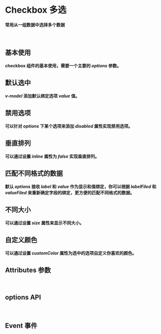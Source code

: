 <script setup>
import demo1 from './demo1.vue'
import demo2 from './demo2.vue'
import demo3 from './demo3.vue'
import demo4 from './demo4.vue'
import demo5 from './demo5.vue'
import demo6 from './demo6.vue'
import demo7 from './demo7.vue'
import Attributes from './Attributes.vue'
import Options from './options.vue'
import Event from './Events.vue'
import preview from '@/components/preview.vue'
</script>

# Checkbox 多选

#### 常用从一组数据中选择多个数据

<br/>

## 基本使用

#### checkbox 组件的基本使用，需要一个主要的 _options_ 参数。

<demo1/>
<preview compName="checkbox" demoName="demo1"/>

## 默认选中

#### _v-model_ 添加默认绑定选项 _value_ 值。

<demo2/>
<preview compName="checkbox" demoName="demo2"/>

## 禁用选项

#### 可以针对 _options_ 下某个选项来添加 _disabled_ 属性实现禁用选项。

<demo3/>
<preview compName="checkbox" demoName="demo3"/>

## 垂直排列

#### 可以通过设置 _inline_ 属性为 _false_ 实现垂直排列。

<demo4/>
<preview compName="checkbox" demoName="demo4"/>

## 匹配不同格式的数据

#### 默认 _options_ 接收 _label_ 和 _value_ 作为显示和值绑定，你可以根据 _labelFiled_ 和 _valueFiled_ 来重新确定字段的绑定，更方便的匹配不同格式的数据。

<demo5/>
<preview compName="checkbox" demoName="demo5"/>

## 不同大小

#### 可以通过设置 _size_ 属性来显示不同大小。

<demo6/>
<preview compName="checkbox" demoName="demo6"/>

## 自定义颜色

#### 可以通过设置 _customColor_ 属性为选中的选项自定义你喜欢的颜色。

<demo7/>
<preview compName="checkbox" demoName="demo7"/>

## Attributes 参数

<Attributes/>
<br/>

## options API

<Options/>
<br/>

## Event 事件

<Event/>
<br/>
